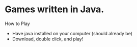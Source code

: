 # Games written in Java.
How to Play
- Have java installed on your computer (should already be)
- Download, double click, and play!
